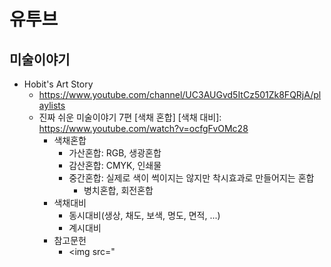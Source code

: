 # 유투브

## 미술이야기
* Hobit's Art Story
  - https://www.youtube.com/channel/UC3AUGvd5ItCz501Zk8FQRjA/playlists
  - 진짜 쉬운 미술이야기 7편 [색채 혼합] [색채 대비]: https://www.youtube.com/watch?v=ocfgFvOMc28
    - 색채혼합
      - 가산혼합: RGB, 생광혼합
      - 감산혼합: CMYK, 인쇄물
      - 중간혼합: 실제로 색이 썩이지는 않지만 착시효과로 만들어지는 혼합 
        - 병치혼합, 회전혼합
    - 색채대비
      - 동시대비(생상, 채도, 보색, 명도, 면적,  ...)
      - 계시대비
    - 참고문헌
      - <img src="
    
